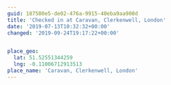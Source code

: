 ```yaml
---
guid: 187500e5-de02-476a-9915-40eba9aa900d
title: 'Checked in at Caravan, Clerkenwell, London'
date: '2019-07-13T10:32:32+00:00'
changed: '2019-09-24T19:17:22+00:00'


place_geo:
  lat: 51.52551344259
  lng: -0.11006712913513
place_name: 'Caravan, Clerkenwell, London'
---
```


